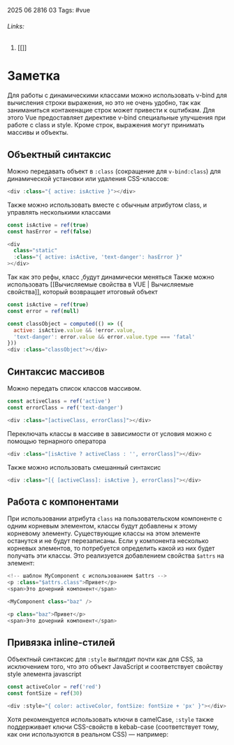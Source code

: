 2025 06 2816 03
Tags: #vue 
###### Links: 
1) [[]]
# Заметка
Для работы с динамическими классами можно использовать v-bind для вычисления строки выражения, но это не очень удобно, так как заниманиться контакенацие строк может привести к оштибкам. Для этого Vue предоставляет директиве v-bind специальные улучшения при работе с class и style. Кроме строк, выражения могут принимать массивы и объекты.

## Объектный синтаксис
Можно передавать объект в `:class` (сокращение для `v-bind:class`) для динамической установки или удаления CSS-классов:
```js
<div :class="{ active: isActive }"></div>
```
Также можно использовать вместе с обычным атрибутом class, и управлять несколькими классами
```js
const isActive = ref(true)
const hasError = ref(false)

<div
  class="static"
  :class="{ active: isActive, 'text-danger': hasError }"
></div>
```
Так как это рефы, класс ,будут динамически меняться
Также можно использовать [[Вычисляемые свойства в VUE | Вычисляемые свойства]], который возвращает итоговый объект
```js
const isActive = ref(true)
const error = ref(null)

const classObject = computed(() => ({
  active: isActive.value && !error.value,
  'text-danger': error.value && error.value.type === 'fatal'
}))
<div :class="classObject"></div>
```
## Синтаксис массивов
Можно передать список классов массивом.
```js
const activeClass = ref('active')
const errorClass = ref('text-danger')

<div :class="[activeClass, errorClass]"></div>
```
Переключать классы в массиве в зависимости от условия можно с помощью тернарного оператора
```js
<div :class="[isActive ? activeClass : '', errorClass]"></div>
```
Также можно использовать смешанный синтаксис
```js
<div :class="[{ [activeClass]: isActive }, errorClass]"></div>
```
## Работа с компонентами
При использовании атрибута `class` на пользовательском компоненте с одним корневым элементом, классы будут добавлены к этому корневому элементу. Существующие классы на этом элементе останутся и не будут перезаписаны.
Если у компонента несколько корневых элементов, то потребуется определить какой из них будет получать эти классы. Это реализуется добавлением свойства `$attrs` на элемент:
```js
<!-- шаблон MyComponent с использованием $attrs -->
<p :class="$attrs.class">Привет</p>
<span>Это дочерний компонент</span>

<MyComponent class="baz" />

<p class="baz">Привет</p>
<span>Это дочерний компонент</span>
```

## Привязка inline-стилей
Объектный синтаксис для `:style` выглядит почти как для CSS, за исключением того, что это объект JavaScript и соответствует свойству style элемента javascript
```js
const activeColor = ref('red')
const fontSize = ref(30)

<div :style="{ color: activeColor, fontSize: fontSize + 'px' }"></div>
```
Хотя рекомендуется использовать ключи в camelCase, `:style` также поддерживает ключи CSS-свойств в kebab-case (соответствует тому, как они используются в реальном CSS) — например: